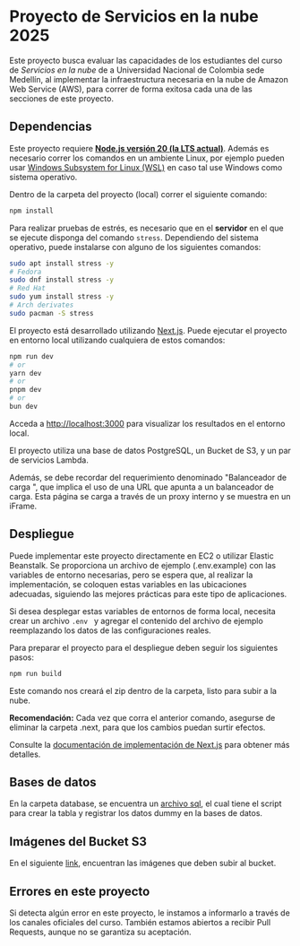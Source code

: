 
# Proyecto de Servicios en la nube 2025

Este proyecto busca evaluar las capacidades de los estudiantes del curso de _Servicios en la nube_
de a Universidad Nacional de Colombia sede Medellín, al implementar la infraestructura necesaria
en la nube de Amazon Web Service (AWS), para correr de forma exitosa cada una de las secciones
de este proyecto.

## Dependencias

Este proyecto requiere **[Node.js versión 20 (la LTS actual)](https://nodejs.org/en/download)**. Además es necesario correr los comandos en un ambiente Linux, por ejemplo pueden usar [Windows Subsystem for Linux (WSL)](https://www.omgubuntu.co.uk/how-to-install-wsl2-on-windows-10) en caso tal use Windows como sistema operativo.

Dentro de la carpeta del proyecto (local) correr el siguiente comando:

```bash
npm install
```

Para realizar pruebas de estrés, es necesario que en el **servidor** en el que se ejecute disponga del comando `stress`. Dependiendo del sistema operativo, puede instalarse con alguno de los siguientes comandos:

```bash
sudo apt install stress -y
# Fedora
sudo dnf install stress -y
# Red Hat
sudo yum install stress -y
# Arch derivates
sudo pacman -S stress 
```

El proyecto está desarrollado utilizando [Next.js](https://nextjs.org/).
Puede ejecutar el proyecto en entorno local utilizando cualquiera de estos comandos:

```bash
npm run dev
# or
yarn dev
# or
pnpm dev
# or
bun dev
```

Acceda a [http://localhost:3000](http://localhost:3000) para visualizar los resultados en el entorno local.

El proyecto utiliza una base de datos PostgreSQL, un Bucket de S3, y un par de servicios Lambda.

Además, se debe recordar del requerimiento denominado "Balanceador de carga ", que implica el uso de una URL que apunta a un balanceador de carga. Esta página se carga a través de un proxy interno y se muestra en un iFrame. 

## Despliegue

Puede implementar este proyecto directamente en EC2 o utilizar Elastic Beanstalk. Se proporciona un archivo de ejemplo (.env.example) con las variables de entorno necesarias, pero se espera que, al realizar la implementación, se coloquen estas variables en las ubicaciones adecuadas, siguiendo las mejores prácticas para este tipo de aplicaciones.

Si desea desplegar estas variables de entornos de forma local, necesita crear un archivo `.env ` y agregar el contenido del archivo de ejemplo reemplazando los datos de las configuraciones reales.

Para preparar el proyecto para el despliegue deben seguir los siguientes pasos:

```bash
npm run build
```

Este comando nos creará el zip dentro de la carpeta, listo para subir a la nube.

**Recomendación:** Cada vez que corra el anterior comando, asegurse de eliminar la carpeta .next, para que los cambios puedan surtir efectos.

Consulte la [documentación de implementación de Next.js](https://nextjs.org/docs/deployment) para obtener más detalles.

## Bases de datos

En la carpeta database, se encuentra un [archivo sql](https://github.com/adatapoint/servicios-nube-proyecto-2025/blob/main/database/ddl-estudiante.sql), el cual tiene el script para crear la tabla y registrar los datos dummy en la bases de datos.

## Imágenes del Bucket S3

En el siguiente [link](https://drive.google.com/drive/folders/1lZPTUXAaDkVg0PWpys5wQ3OcJbO-4V9f?usp=share_link), encuentran las imágenes que deben subir al bucket.

## Errores en este proyecto

Si detecta algún error en este proyecto, le instamos a informarlo a través de los canales oficiales del curso. También estamos abiertos a recibir Pull Requests, aunque no se garantiza su aceptación.

